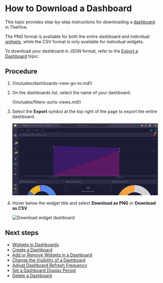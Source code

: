# How to Download a Dashboard

This topic provides step-by-step instructions for downloading a [dashboard](about-dashboards.md) in TheHive.

The PNG format is available for both the entire dashboard and individual [widgets](widgets-dashboards.md), while the CSV format is only available for individual widgets.

To download your dashboard in JSON format, refer to the [Export a Dashboard](export-import-a-dashboard.md#export-a-dashboard) topic.

<h2>Procedure</h2>

1. {!includes/dashboards-view-go-to.md!}

2. On the dashboards list, select the name of your dashboard.

    {!includes/filters-sorts-views.md!}

3. Select the **Export** symbol at the top right of the page to export the entire dashboard.

    ![Download a dashboard](../../../images/user-guides/analyst-corner/dashboard/download-a-dashboard.png)

4. Hover below the widget title and select **Download as PNG** or **Download as CSV**.

    ![Download widget dashboard](../../../images/user-guides/analyst-corner/dashboard/download-widget-dashboard.gif)

<h2>Next steps</h2>

* [Widgets in Dashboards](widgets-dashboards.md)
* [Create a Dashboard](create-a-dashboard.md)
* [Add or Remove Widgets in a Dashboard](add-remove-widgets-dashboard.md)
* [Change the Visibility of a Dashboard](change-visibility-of-a-dashboard.md)
* [Adjust Dashboard Refresh Frequency](adjust-dashboard-refresh-frequency.md)
* [Set a Dashboard Display Period](set-dashboard-display-period.md)
* [Delete a Dashboard](delete-a-dashboard.md)
